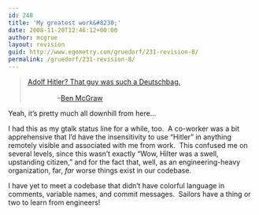 ```yaml
---
id: 240
title: 'My greatest work&#8230;'
date: 2008-11-20T12:46:12+00:00
author: mcgrue
layout: revision
guid: http://www.egometry.com/gruedorf/231-revision-8/
permalink: /gruedorf/231-revision-8/
---
```

> [Adolf Hitler? That guy was such a Deutschbag.](http://twitter.com/benmcgraw/status/850340604)
> 
> <div style="margin-left: 60px; margin-top:16px;">
>   &#8211;<a href="http://egometry.com/about">Ben McGraw</a>
> </div>

Yeah, it&#8217;s pretty much all downhill from here&#8230;

I had this as my gtalk status line for a while, too.  A co-worker was a bit apprehensive that I&#8217;d have the insensitivity to use &#8220;Hitler&#8221; in anything remotely visible and associated with me from work.  This confused me on several levels, since this wasn&#8217;t exactly &#8220;Wow, Hilter was a swell, upstanding citizen,&#8221; and for the fact that, well, as an engineering-heavy organization, far, _far_ worse things exist in our codebase.

I have yet to meet a codebase that didn&#8217;t have colorful language in comments, variable names, and commit messages.  Sailors have a thing or two to learn from engineers!